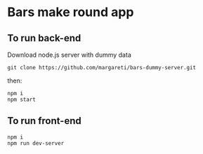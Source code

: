 # Bars make round app

## To run back-end


Download node.js server with dummy data 
```
git clone https://github.com/margareti/bars-dummy-server.git
```

then:
```
npm i
npm start
```

## To run front-end

```
npm i
npm run dev-server
```